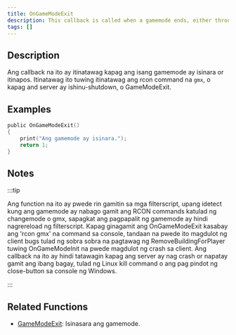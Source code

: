 ```yaml
---
title: OnGameModeExit
description: This callback is called when a gamemode ends, either through 'gmx', the server being shut down, or GameModeExit.
tags: []
---
```


## Description

Ang callback na ito ay itinatawag kapag ang isang gamemode ay isinara or itinapos. Itinatawag ito tuwing itinatawag ang rcon command na `gmx`, o kapag and server ay ishinu-shutdown, o GameModeExit.

## Examples

```c
public OnGameModeExit()
{
    print("Ang gamemode ay isinara.");
    return 1;
}
```

## Notes

:::tip

Ang function na ito ay pwede rin gamitin sa mga filterscript, upang idetect kung ang gamemode ay nabago gamit ang RCON commands katulad ng changemode o gmx, sapagkat ang pagpapalit ng gamemode ay hindi nagrereload ng filterscript. Kapag ginagamit ang OnGameModeExit kasabay ang 'rcon gmx' na command sa console, tandaan na pwede ito magdulot ng client bugs tulad ng sobra sobra na pagtawag ng RemoveBuildingForPlayer tuwing OnGameModeInit na pwede magdulot ng crash sa client. Ang callback na ito ay hindi tatawagin kapag ang server ay nag crash or napatay gamit ang ibang bagay, tulad ng Linux kill command o ang pag pindot ng close-button sa console ng Windows.

:::

## Related Functions

- [GameModeExit](../functions/GameModeExit.md): Isinasara ang gamemode.
